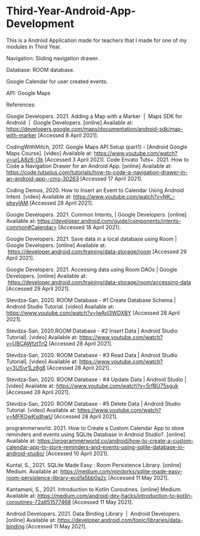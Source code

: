 # Third-Year-Android-App-Development

This is a Android Application made for teachers that I made for one of my modules in Third Year. 

Navigation: Sliding navigation drawer.

Database: ROOM database.

Google Calendar for user created events. 

API: Google Maps





References: 

Google Developers. 2021. Adding a Map with a Marker  |  Maps SDK for Android  |  Google Developers. [online] Available at: <https://developers.google.com/maps/documentation/android-sdk/map-with-marker> [Accessed 8 April 2021].

CodingWithMitch, 2017. Google Maps API Setup (part1) - [Android Google Maps Course]. [video] Available at: <https://www.youtube.com/watch?v=urLA8z6-l3k> [Accessed 3 April 2021].
Code Envato Tuts+. 2021. How to Code a Navigation Drawer for an Android App. [online] Available at: <https://code.tutsplus.com/tutorials/how-to-code-a-navigation-drawer-in-an-android-app--cms-30263> [Accessed 17 April 2021].

Coding Demos, 2020. How to Insert an Event to Calendar Using Android Intent. [video] Available at: <https://www.youtube.com/watch?v=NK_-phxyIAM> [Accessed 28 April 2021].

Google Developers. 2021. Common Intents, | Google Developers. [online] Available at: https://developer.android.com/guide/components/intents-common#Calendar> [Accessed 18 April 2021].

Google Developers. 2021. Save data in a local database using Room | Google Developers. [online] Available at:  <https://developer.android.com/training/data-storage/room> [Accessed 29 April 2021].

Google Developers. 2021. Accessing data using Room DAOs | Google Developers. [online] Available at:  <https://developer.android.com/training/data-storage/room/accessing-data> [Accessed 29 April 2021].

Stevdza-San, 2020. ROOM Database - #1 Create Database Schema | Android Studio Tutorial. [video] Available at: <https://www.youtube.com/watch?v=lwAvI3WDXBY> [Accessed 28 April 2021].

Stevdza-San, 2020.ROOM Database - #2 Insert Data | Android Studio Tutorial|. [video] Available at: <https://www.youtube.com/watch?v=UBCAWfztTrQ> [Accessed 28 April 2021].

Stevdza-San, 2020. ROOM Database - #3 Read Data | Android Studio Tutorial|. [video] Available at: <https://www.youtube.com/watch?v=3USvr1Lz8g8> [Accessed 28 April 2021].

Stevdza-San, 2020. ROOM Database - #4 Update Data | Android Studio | [video] Available at: <https://www.youtube.com/watch?v=5rfBU75sguk> [Accessed 28 April 2021].

Stevdza-San, 2020. ROOM Database - #5 Delete Data | Android Studio Tutorial. [video] Available at: <https://www.youtube.com/watch?v=MFKOwKxdhwU> [Accessed 28 April 2021].

programmerworld. 2021. How to Create a Custom Calendar App to store reminders and events using SQLite Database in Android Studio?. [online] Available at: <https://programmerworld.co/android/how-to-create-a-custom-calendar-app-to-store-reminders-and-events-using-sqlite-database-in-android-studio/> [Accessed 10 April 2021].

Kuntal, S., 2021. SQLite Made Easy : Room Persistence Library. [online] Medium. Available at: <https://medium.com/mindorks/sqlite-made-easy-room-persistence-library-ecd1a5bb0a2c> [Accessed 11 May 2021].

Kantamani, S., 2021. Introduction to Kotlin Coroutines. [online] Medium. Available at: <https://medium.com/android-dev-hacks/introduction-to-kotlin-coroutines-72a951577468> [Accessed 11 May 2021].

Android Developers. 2021. Data Binding Library  |  Android Developers. [online] Available at: <https://developer.android.com/topic/libraries/data-binding> [Accessed 11 May 2021].


